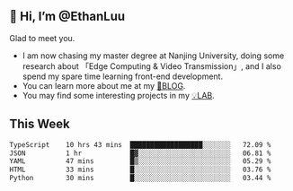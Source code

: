 ## 👋 Hi, I’m @EthanLuu

Glad to meet you.

- I am now chasing my master degree at Nanjing University, doing some research about 「Edge Computing & Video Transmission」, and I also spend my spare time learning front-end development.
- You can learn more about me at my [📝BLOG](https://blog.ethanloo.cn).
- You may find some interesting projects in my [💡LAB](https://lab.ethanloo.cn).

## This Week
<!--START_SECTION:waka-->

```txt
TypeScript    10 hrs 43 mins  ██████████████████░░░░░░░   72.09 %
JSON          1 hr            █▓░░░░░░░░░░░░░░░░░░░░░░░   06.81 %
YAML          47 mins         █▒░░░░░░░░░░░░░░░░░░░░░░░   05.29 %
HTML          33 mins         █░░░░░░░░░░░░░░░░░░░░░░░░   03.76 %
Python        30 mins         █░░░░░░░░░░░░░░░░░░░░░░░░   03.44 %
```

<!--END_SECTION:waka-->

